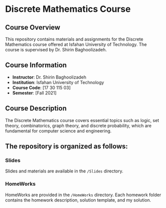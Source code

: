 # Discrete Mathematics Course

## Course Overview
This repository contains materials and assignments for the Discrete Mathematics course offered at Isfahan University of Technology. The course is supervised by Dr. Shirin Baghoolizadeh.

## Course Information
- **Instructor**: Dr. Shirin Baghoolizadeh
- **Institution**: Isfahan University of Technology
- **Course Code**: [17 30 115 03]
- **Semester**: [Fall 2021]

## Course Description
The Discrete Mathematics course covers essential topics such as logic, set theory, combinatorics, graph theory, and discrete probability, which are fundamental for computer science and engineering.


## The repository is organized as follows:




### Slides
Slides and materials are available in the `/Slides` directory.

### HomeWorks
HomeWorks are provided in the `/HomeWorks` directory. Each homework folder contains the homework description, solution template, and my solution.

